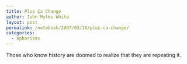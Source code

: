 ```yaml
---
title: Plus Ça Change
author: John Myles White
layout: post
permalink: /notebook/2007/03/18/plus-ca-change/
categories:
  - Aphorisms
---
```


Those who know history are doomed to realize that they are repeating it.
